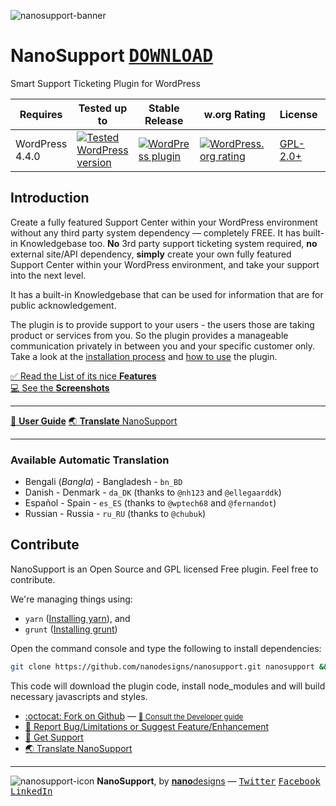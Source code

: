![nanosupport-banner](https://cloud.githubusercontent.com/assets/4551598/18225488/c7c6a738-7214-11e6-80bd-afed15d6cd00.png)

# NanoSupport <kbd>[**DOWNLOAD**](https://wordpress.org/plugins/nanosupport/)</kbd>
Smart Support Ticketing Plugin for WordPress

| Requires | Tested up to | Stable Release | w.org Rating | License | w.org Downloads |
|---|---|---|---|---|---|
| WordPress 4.4.0 | [![Tested WordPress version](https://img.shields.io/wordpress/v/nanosupport.svg?style=flat-square)](https://wordpress.org/plugins/nanosupport/) | [![WordPress plugin](https://img.shields.io/wordpress/plugin/v/nanosupport.svg?style=flat-square)](https://wordpress.org/plugins/nanosupport/) | [![WordPress.org rating](https://img.shields.io/wordpress/plugin/r/nanosupport.svg?style=flat-square)](https://wordpress.org/support/plugin/nanosupport/reviews/) | [GPL-2.0+](https://www.gnu.org/licenses/gpl-2.0.txt) | [![Wordpress](https://img.shields.io/wordpress/plugin/dt/nanosupport.svg?style=flat-square)](https://wordpress.org/support/plugin/nanosupport/) |

## Introduction
Create a fully featured Support Center within your WordPress environment without any third party system dependency &mdash; completely FREE. It has built-in Knowledgebase too. **No** 3rd party support ticketing system required, **no** external site/API dependency, **simply** create your own fully featured Support Center within your WordPress environment, and take your support into the next level.

It has a built-in Knowledgebase that can be used for information that are for public acknowledgement.

The plugin is to provide support to your users - the users those are taking product or services from you. So the plugin provides a manageable communication privately in between you and your specific customer only. Take a look at the [installation process](https://github.com/nanodesigns/nanosupport/wiki/Installation) and [how to use](https://github.com/nanodesigns/nanosupport/wiki/How-to-Use) the plugin.

[:white_check_mark: Read the List of its nice **Features**](https://github.com/nanodesigns/nanosupport/wiki/Introduction-&-Features)<br>
[:computer: See the **Screenshots**](https://github.com/nanodesigns/nanosupport/wiki/Screenshots)

---
[:notebook_with_decorative_cover: **User Guide**](https://github.com/nanodesigns/nanosupport/wiki) [:earth_asia: **Translate** NanoSupport](https://translate.wordpress.org/projects/wp-plugins/nanosupport)

---

### Available Automatic Translation
* Bengali (_Bangla_) - Bangladesh - `bn_BD`
* Danish - Denmark - `da_DK` (thanks to `@nh123` and `@ellegaarddk`)
* Español - Spain - `es_ES` (thanks to `@wptech68` and `@fernandot`)
* Russian - Russia - `ru_RU` (thanks to `@chubuk`)

## Contribute
NanoSupport is an Open Source and GPL licensed Free plugin. Feel free to contribute.

We're managing things using:

* `yarn` ([Installing yarn](https://yarnpkg.com/lang/en/docs/install/)), and
* `grunt` ([Installing grunt](https://gruntjs.com/getting-started))

Open the command console and type the following to install dependencies:

````bash
git clone https://github.com/nanodesigns/nanosupport.git nanosupport && cd nanosupport && yarn install && grunt
````

This code will download the plugin code, install node_modules and will build necessary javascripts and styles.

* [:octocat: Fork on Github](https://github.com/nanodesigns/nanosupport) &mdash; <small>[:blue_book: Consult the Developer guide](https://github.com/nanodesigns/nanosupport/wiki/Developer-Guide)</small>
* [:bug: Report Bug/Limitations or Suggest Feature/Enhancement](https://github.com/nanodesigns/nanosupport/issues/new/choose)
* [:flashlight: Get Support](https://github.com/nanodesigns/nanosupport/issues/new/choose)
* [:earth_asia: Translate NanoSupport](https://translate.wordpress.org/projects/wp-plugins/nanosupport)

---
![nanosupport-icon](https://cloud.githubusercontent.com/assets/4551598/18225502/20899fb0-7215-11e6-89b2-77002df466d7.png) **NanoSupport**, by [**nano**designs](https://nanodesignsbd.com?ref=nanosupport) &mdash; [<kbd>Twitter</kbd>](https://twitter.com/nanodesigns/) [<kbd>Facebook</kbd>](https://facebook.com/nanodesignsbd/) [<kbd>LinkedIn</kbd>](https://www.linkedin.com/company/nanodesigns)
